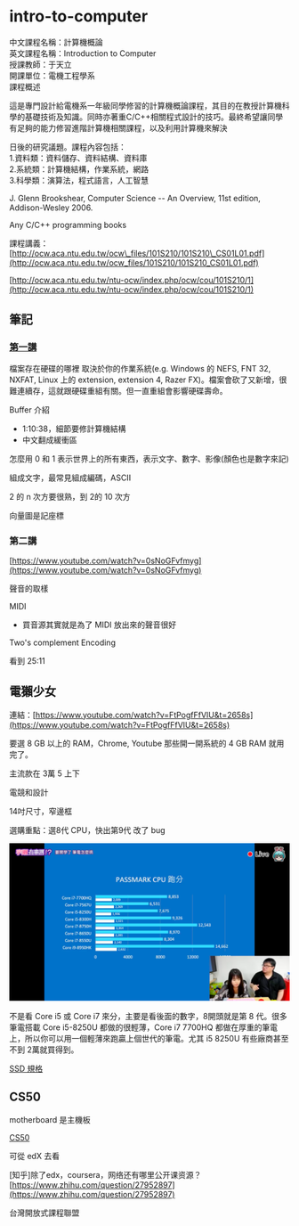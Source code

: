 # intro-to-computer

中文課程名稱：計算機概論  
英文課程名稱：Introduction to Computer  
授課教師：于天立  
開課單位：電機工程學系  
課程概述

這是專門設計給電機系一年級同學修習的計算機概論課程，其目的在教授計算機科學的基礎技術及知識。同時亦著重C/C++相關程式設計的技巧。最終希望讓同學有足夠的能力修習進階計算機相關課程，以及利用計算機來解決

日後的研究議題。課程內容包括：  
1.資料類：資料儲存、資料結構、資料庫  
2.系統類：計算機結構，作業系統，網路  
3.科學類：演算法，程式語言，人工智慧

J. Glenn Brookshear, Computer Science -- An Overview, 11st edition, Addison-Wesley 2006.

Any C/C++ programming books

課程講義：  
[http://ocw.aca.ntu.edu.tw/ocw\_files/101S210/101S210\_CS01L01.pdf](http://ocw.aca.ntu.edu.tw/ocw_files/101S210/101S210_CS01L01.pdf)



[http://ocw.aca.ntu.edu.tw/ntu-ocw/index.php/ocw/cou/101S210/1](http://ocw.aca.ntu.edu.tw/ntu-ocw/index.php/ocw/cou/101S210/1)



## 筆記

### [第一講](https://www.youtube.com/watch?v=EDYjPpn1OmE)

檔案存在硬碟的哪裡 取決於你的作業系統\(e.g. Windows 的 NEFS, FNT 32, NXFAT, Linux 上的 extension, extension 4, Razer FX\)。檔案會砍了又新增，很難連續存，這就跟硬碟重組有關。但一直重組會影響硬碟壽命。

Buffer 介紹

* 1:10:38，細節要修計算機結構
* 中文翻成緩衝區



怎麼用 0 和 1 表示世界上的所有東西，表示文字、數字、影像\(顏色也是數字來記\)

組成文字，最常見組成編碼，ASCII

2 的 n 次方要很熟，到 2的 10 次方

向量圖是記座標

### 第二講

[https://www.youtube.com/watch?v=0sNoGFvfmyg](https://www.youtube.com/watch?v=0sNoGFvfmyg)

聲音的取樣

MIDI

* 買音源其實就是為了 MIDI 放出來的聲音很好

Two's complement Encoding

看到 25:11





## 電獺少女

連結：[https://www.youtube.com/watch?v=FtPogfFfVIU&t=2658s](https://www.youtube.com/watch?v=FtPogfFfVIU&t=2658s)

要選 8 GB 以上的 RAM，Chrome, Youtube 那些開一開系統的 4 GB RAM 就用完了。

主流款在 3萬 5 上下

電競和設計

14吋尺寸，窄邊框

選購重點：選8代 CPU，快出第9代 改了 bug

![](../.gitbook/assets/dian-ta-1.png)

不是看 Core i5 或 Core i7 來分，主要是看後面的數字，8開頭就是第 8 代。很多筆電搭載 Core i5-8250U 都做的很輕薄，Core i7 7700HQ 都做在厚重的筆電上，所以你可以用一個輕薄來跑贏上個世代的筆電。尤其 i5 8250U 有些廠商甚至不到 2萬就買得到。

[SSD 規格](https://www.youtube.com/watch?v=NbL231dhnKs)



## CS50

motherboard 是主機板

[CS50](https://www.youtube.com/watch?v=6mbFO0ZLMW8&t=2342s)

可從 edX 去看



\[知乎\]除了edx，coursera，网络还有哪里公开课资源？[https://www.zhihu.com/question/27952897](https://www.zhihu.com/question/27952897)

台灣開放式課程聯盟



